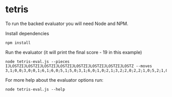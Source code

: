 # tetris

To run the backed evaluator you will need Node and NPM.


Install dependencies
```
npm install
```


Run the evaluator (it will print the final score - 19 in this example)
```
node tetris-eval.js --pieces IJLOSTZIJLOSTZIJLOSTZIJLOSTZIJLOSTZIJLOSTZIJLOSTZIJLOSTZ --moves 3,1;0,0;3,0;0,1;6,1;6,0;5,1;5,0;3,1;6,0;1,0;2,1;3,2;2,0;2,2;1,0;5,2;1,0;3,0;1,2;4,0;0,1;1,0;3,2;4,2;6,2;0,2;1,0;2,1;1,2;3,2;6,1;4,1;5,1;1,1;6,2;2,1;0,1;0,2;0,1;1,2;3,1;0,2;6,1;5,0;3,2;0,1;1,1;6,2;6,0;5,2;5,0;6,1;1,0;1,0;1,0;
```


For more help about the evaluator options run:
```
node tetris-eval.js --help
```
